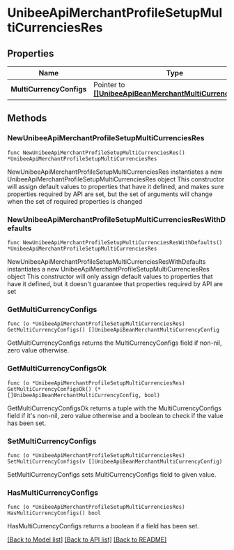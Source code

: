 # UnibeeApiMerchantProfileSetupMultiCurrenciesRes

## Properties

Name | Type | Description | Notes
------------ | ------------- | ------------- | -------------
**MultiCurrencyConfigs** | Pointer to [**[]UnibeeApiBeanMerchantMultiCurrencyConfig**](UnibeeApiBeanMerchantMultiCurrencyConfig.md) | Merchant&#39;s MultiCurrencies | [optional] 

## Methods

### NewUnibeeApiMerchantProfileSetupMultiCurrenciesRes

`func NewUnibeeApiMerchantProfileSetupMultiCurrenciesRes() *UnibeeApiMerchantProfileSetupMultiCurrenciesRes`

NewUnibeeApiMerchantProfileSetupMultiCurrenciesRes instantiates a new UnibeeApiMerchantProfileSetupMultiCurrenciesRes object
This constructor will assign default values to properties that have it defined,
and makes sure properties required by API are set, but the set of arguments
will change when the set of required properties is changed

### NewUnibeeApiMerchantProfileSetupMultiCurrenciesResWithDefaults

`func NewUnibeeApiMerchantProfileSetupMultiCurrenciesResWithDefaults() *UnibeeApiMerchantProfileSetupMultiCurrenciesRes`

NewUnibeeApiMerchantProfileSetupMultiCurrenciesResWithDefaults instantiates a new UnibeeApiMerchantProfileSetupMultiCurrenciesRes object
This constructor will only assign default values to properties that have it defined,
but it doesn't guarantee that properties required by API are set

### GetMultiCurrencyConfigs

`func (o *UnibeeApiMerchantProfileSetupMultiCurrenciesRes) GetMultiCurrencyConfigs() []UnibeeApiBeanMerchantMultiCurrencyConfig`

GetMultiCurrencyConfigs returns the MultiCurrencyConfigs field if non-nil, zero value otherwise.

### GetMultiCurrencyConfigsOk

`func (o *UnibeeApiMerchantProfileSetupMultiCurrenciesRes) GetMultiCurrencyConfigsOk() (*[]UnibeeApiBeanMerchantMultiCurrencyConfig, bool)`

GetMultiCurrencyConfigsOk returns a tuple with the MultiCurrencyConfigs field if it's non-nil, zero value otherwise
and a boolean to check if the value has been set.

### SetMultiCurrencyConfigs

`func (o *UnibeeApiMerchantProfileSetupMultiCurrenciesRes) SetMultiCurrencyConfigs(v []UnibeeApiBeanMerchantMultiCurrencyConfig)`

SetMultiCurrencyConfigs sets MultiCurrencyConfigs field to given value.

### HasMultiCurrencyConfigs

`func (o *UnibeeApiMerchantProfileSetupMultiCurrenciesRes) HasMultiCurrencyConfigs() bool`

HasMultiCurrencyConfigs returns a boolean if a field has been set.


[[Back to Model list]](../README.md#documentation-for-models) [[Back to API list]](../README.md#documentation-for-api-endpoints) [[Back to README]](../README.md)


